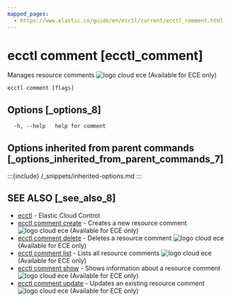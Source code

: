 ```yaml
---
mapped_pages:
  - https://www.elastic.co/guide/en/ecctl/current/ecctl_comment.html
---
```


# ecctl comment [ecctl_comment]

Manages resource comments ![logo cloud ece](https://doc-icons.s3.us-east-2.amazonaws.com/logo_cloud_ece.svg "Supported on {{ece}}") (Available for ECE only)

```
ecctl comment [flags]
```


## Options [_options_8]

```
  -h, --help   help for comment
```


## Options inherited from parent commands [_options_inherited_from_parent_commands_7]

:::{include} /_snippets/inherited-options.md
:::


## SEE ALSO [_see_also_8]

* [ecctl](/reference/ecctl.md)	 - Elastic Cloud Control
* [ecctl comment create](/reference/ecctl_comment_create.md)	 - Creates a new resource comment ![logo cloud ece](https://doc-icons.s3.us-east-2.amazonaws.com/logo_cloud_ece.svg "Supported on {{ece}}") (Available for ECE only)
* [ecctl comment delete](/reference/ecctl_comment_delete.md)	 - Deletes a resource comment ![logo cloud ece](https://doc-icons.s3.us-east-2.amazonaws.com/logo_cloud_ece.svg "Supported on {{ece}}") (Available for ECE only)
* [ecctl comment list](/reference/ecctl_comment_list.md)	 - Lists all resource comments ![logo cloud ece](https://doc-icons.s3.us-east-2.amazonaws.com/logo_cloud_ece.svg "Supported on {{ece}}") (Available for ECE only)
* [ecctl comment show](/reference/ecctl_comment_show.md)	 - Shows information about a resource comment ![logo cloud ece](https://doc-icons.s3.us-east-2.amazonaws.com/logo_cloud_ece.svg "Supported on {{ece}}") (Available for ECE only)
* [ecctl comment update](/reference/ecctl_comment_update.md)	 - Updates an existing resource comment ![logo cloud ece](https://doc-icons.s3.us-east-2.amazonaws.com/logo_cloud_ece.svg "Supported on {{ece}}") (Available for ECE only)

